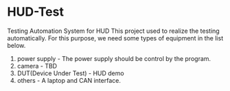 # HUD-Test
Testing Automation System for HUD
This project used to realize the testing automatically. For this purpose, we need some types of equipment in the list below.
1. power supply - The power supply should be control by the program.
2. camera - TBD
3. DUT(Device Under Test) - HUD demo
4. others - A laptop and CAN interface.
